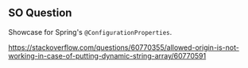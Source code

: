 SO Question
---

Showcase for Spring's `@ConfigurationProperties`.

https://stackoverflow.com/questions/60770355/allowed-origin-is-not-working-in-case-of-putting-dynamic-string-array/60770591